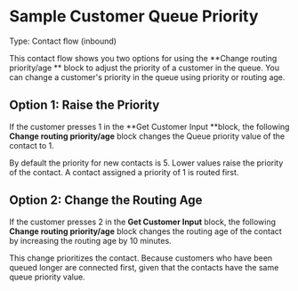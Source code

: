 # Sample Customer Queue Priority<a name="sample-customer-queue-priority"></a>

Type: Contact flow \(inbound\)

This contact flow shows you two options for using the **Change routing priority/age ** block to adjust the priority of a customer in the queue\. You can change a customer's priority in the queue using priority or routing age\.

## Option 1: Raise the Priority<a name="option1-sample-customer-queue-priority"></a>

If the customer presses 1 in the **Get Customer Input **block, the following **Change routing priority/age** block changes the Queue priority value of the contact to 1\.

By default the priority for new contacts is 5\. Lower values raise the priority of the contact\. A contact assigned a priority of 1 is routed first\.

## Option 2: Change the Routing Age<a name="option2-sample-customer-queue-priority"></a>

If the customer presses 2 in the **Get Customer Input** block, the following **Change routing priority/age** block changes the routing age of the contact by increasing the routing age by 10 minutes\.

This change prioritizes the contact\. Because customers who have been queued longer are connected first, given that the contacts have the same queue priority value\.